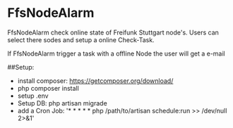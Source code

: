 # FfsNodeAlarm

FfsNodeAlarm check online state of Freifunk Stuttgart node's. Users can select there sodes and setup a online Check-Task.

If FfsNodeAlarm trigger a task with a offline Node the user will get a e-mail

##Setup: 
* install composer: https://getcomposer.org/download/
* php composer install
* setup .env
* Setup DB: php artisan migrade
* add a Cron Job:  '* * * * * php /path/to/artisan schedule:run >> /dev/null 2>&1'
